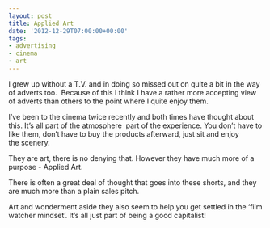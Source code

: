 ```yaml
---
layout: post
title: Applied Art
date: '2012-12-29T07:00:00+00:00'
tags:
- advertising
- cinema
- art
---
```

I grew up without a T.V. and in doing so missed out on quite a bit in the way of adverts too.  Because of this I think I have a rather more accepting view of adverts than others to the point where I quite enjoy them.

I’ve been to the cinema twice recently and both times have thought about this. It’s all part of the atmosphere  part of the experience. You don’t have to like them, don’t have to buy the products afterward, just sit and enjoy the scenery.

They are art, there is no denying that. However they have much more of a purpose - Applied Art.

There is often a great deal of thought that goes into these shorts, and they are much more than a plain sales pitch.

Art and wonderment aside they also seem to help you get settled in the ‘film watcher mindset’. It’s all just part of being a good capitalist!
